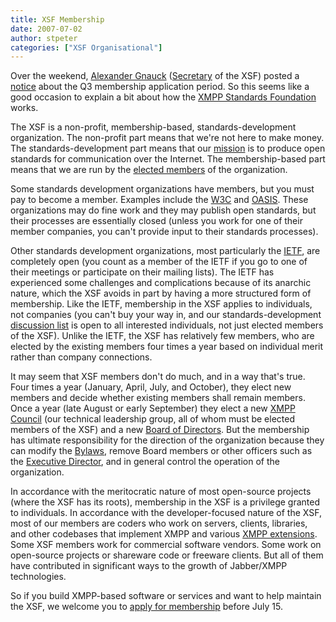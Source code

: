 ```yaml
---
title: XSF Membership
date: 2007-07-02
author: stpeter
categories: ["XSF Organisational"]
---
```


Over the weekend, [Alexander Gnauck](https://xmpp.org/xsf/people/agnauck.shtml) ([Secretary](https://xmpp.org/xsf/secretary.shtml) of the XSF) posted a [notice](https://mail.jabber.org/pipermail/jdev/2007-July/025504.html) about the Q3 membership application period. So this seems like a good occasion to explain a bit about how the [XMPP Standards Foundation](https://xmpp.org/) works.

The XSF is a non-profit, membership-based, standards-development organization. The non-profit part means that we're not here to make money. The standards-development part means that our [mission](https://xmpp.org/xsf/mission.shtml) is to produce open standards for communication over the Internet. The membership-based part means that we are run by the [elected members](https://xmpp.org/xsf/members/) of the organization.

Some standards development organizations have members, but you must pay to become a member. Examples include the [W3C](http://www.w3.org/) and [OASIS](http://www.oasis-open.org/). These organizations may do fine work and they may publish open standards, but their processes are essentially closed (unless you work for one of their member companies, you can't provide input to their standards processes).

Other standards development organizations, most particularly the [IETF](http://www.ietf.org/), are completely open (you count as a member of the IETF if you go to one of their meetings or participate on their mailing lists). The IETF has experienced some challenges and complications because of its anarchic nature, which the XSF avoids in part by having a more structured form of membership. Like the IETF, membership in the XSF applies to individuals, not companies (you can't buy your way in, and our standards-development [discussion list](https://mail.jabber.org/mailman/listinfo/standards) is open to all interested individuals, not just elected members of the XSF). Unlike the IETF, the XSF has relatively few members, who are elected by the existing members four times a year based on individual merit rather than company connections.

It may seem that XSF members don't do much, and in a way that's true. Four times a year (January, April, July, and October), they elect new members and decide whether existing members shall remain members. Once a year (late August or early September) they elect a new [XMPP Council](https://xmpp.org/council/) (our technical leadership group, all of whom must be elected members of the XSF) and a new [Board of Directors](https://xmpp.org/xsf/board/). But the membership has ultimate responsibility for the direction of the organization because they can modify the [Bylaws](https://xmpp.org/xsf/docs/bylaws.shtml), remove Board members or other officers such as the [Executive Director](https://xmpp.org/xsf/director.shtml), and in general control the operation of the organization.

In accordance with the meritocratic nature of most open-source projects (where the XSF has its roots), membership in the XSF is a privilege granted to individuals. In accordance with the developer-focused nature of the XSF, most of our members are coders who work on servers, clients, libraries, and other codebases that implement XMPP and various [XMPP extensions](https://xmpp.org/extensions/). Some XSF members work for commercial software vendors. Some work on open-source projects or shareware code or freeware clients. But all of them have contributed in significant ways to the growth of Jabber/XMPP technologies.

So if you build XMPP-based software or services and want to help maintain the XSF, we welcome you to [apply for membership](https://mail.jabber.org/pipermail/jdev/2007-July/025504.html) before July 15.
